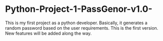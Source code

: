 # Python-Project-1-PassGenor-v1.0-
This is my first project as a python developer. Basically, it generates a random password based on the user requirements. 
This is the first version. New features will be added along the way. 



